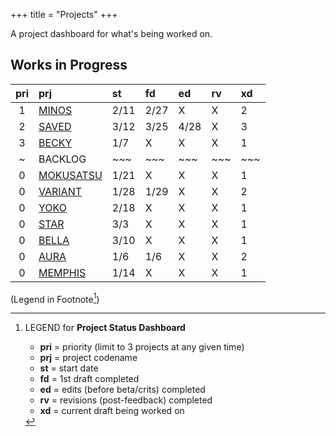 +++ 
title = "Projects" 
+++

A project dashboard for what's being worked on.

## Works in Progress

| pri | prj | st | fd | ed | rv | xd | 
| :---: | :--- | :--- | :--- | :--- | :--- | :--- |
| 1 | [MINOS](https://journal.jinnzhong.com/tags/prj-minos/) | 2/11 | 2/27 | X | X | 2 |
| 2 | [SAVED](https://journal.jinnzhong.com/tags/prj-saved/) | 3/12 | 3/25 | 4/28 | X | 3 |
| 3 | [BECKY](https://journal.jinnzhong.com/tags/prj-becky/) | 1/7 | X | X | X | 1 | 
| ~ | BACKLOG | ~~~ | ~~~ | ~~~ | ~~~ | ~~~ | 
| 0 | [MOKUSATSU](https://journal.jinnzhong.com/tags/prj-mokusatsu/) | 1/21 | X | X | X | 1 | 
| 0 | [VARIANT](https://journal.jinnzhong.com/tags/prj-variant/) | 1/28 | 1/29 | X | X | 2 |
| 0 | [YOKO](https://journal.jinnzhong.com/tags/prj-yoko/) | 2/18 | X | X | X | 1 |
| 0 | [STAR](https://journal.jinnzhong.com/tags/prj-star/) | 3/3 | X | X | X | 1 |
| 0 | [BELLA](https://journal.jinnzhong.com/tags/prj-bella/) | 3/10 | X | X | X | 1 |
| 0 | [AURA](https://journal.jinnzhong.com/tags/prj-aura/) | 1/6 | 1/6 | X | X | 2 | 
| 0 | [MEMPHIS](https://journal.jinnzhong.com/tags/prj-memphis/) | 1/14 | X | X | X | 1 | 
(Legend in Footnote[^1])


[^1]: LEGEND for **Project Status Dashboard**

    * **pri** = priority (limit to 3 projects at any given time)
    * **prj** = project codename
    * **st** = start date
    * **fd** = 1st draft completed
    * **ed** = edits (before beta/crits) completed
    * **rv** = revisions (post-feedback) completed
    * **xd** = current draft being worked on
